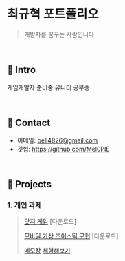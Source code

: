 # 최규혁 포트폴리오
>개발자를 꿈꾸는 사람입니다.

</br>

## :pushpin: Intro
게임개발자 준비중
유니티 공부중

</br>

## :pushpin: Contact
- 이메일: bell4826@gmail.com
- 깃헙: https://github.com/Mel0PIE

</br>

## :pushpin: Projects
### 1. 개인 과제
>[닷지 게임](https://github.com/Mel0PIE/Dodge-Game)
>[다운로드]
>
>[모바일 가상 조이스틱 구현](https://github.com/Mel0PIE/Jump-Jump)
>[다운로드]
>
>[메모장](https://github.com/Mel0PIE/Memo)
>[체험해보기](http://52.79.190.183/)
